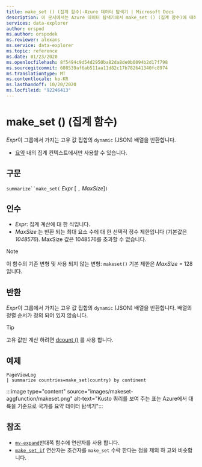 ```yaml
---
title: make_set () (집계 함수)-Azure 데이터 탐색기 | Microsoft Docs
description: 이 문서에서는 Azure 데이터 탐색기에서 make_set () (집계 함수)에 대해 설명 합니다.
services: data-explorer
author: orspod
ms.author: orspodek
ms.reviewer: alexans
ms.service: data-explorer
ms.topic: reference
ms.date: 01/23/2020
ms.openlocfilehash: 8f5494c9d54d2950ba82da8de0b0094b2d17f798
ms.sourcegitcommit: 608539af6ab511aa11d82c17b782641340fc8974
ms.translationtype: MT
ms.contentlocale: ko-KR
ms.lasthandoff: 10/20/2020
ms.locfileid: "92246413"
---
```

# <a name="make_set-aggregation-function"></a>make_set () (집계 함수)

*Expr*이 그룹에서 가지는 고유 값 집합의 `dynamic` (JSON) 배열을 반환합니다.

* [요약](summarizeoperator.md) 내의 집계 컨텍스트에서만 사용할 수 있습니다.

## <a name="syntax"></a>구문

`summarize``make_set(` *Expr* [ `,` *MaxSize*]`)`

## <a name="arguments"></a>인수

* *Expr*: 집계 계산에 대 한 식입니다.
* *MaxSize* 는 반환 되는 최대 요소 수에 대 한 선택적 정수 제한입니다 (기본값은 *1048576*). MaxSize 값은 1048576를 초과할 수 없습니다.

> [!NOTE]
> 이 함수의 기존 변형 및 사용 되지 않는 변형: `makeset()` 기본 제한은 *MaxSize* = 128입니다.

## <a name="returns"></a>반환

*Expr*이 그룹에서 가지는 고유 값 집합의 `dynamic` (JSON) 배열을 반환합니다.
배열의 정렬 순서가 정의 되어 있지 않습니다.

> [!TIP]
> 고유 값만 계산 하려면 [dcount ()](dcount-aggfunction.md) 를 사용 합니다.

## <a name="example"></a>예제

```kusto
PageViewLog 
| summarize countries=make_set(country) by continent
```

:::image type="content" source="images/makeset-aggfunction/makeset.png" alt-text="Kusto 쿼리를 보여 주는 표는 Azure에서 대륙을 기준으로 국가를 요약 데이터 탐색기":::

## <a name="see-also"></a>참조

* [`mv-expand`](./mvexpandoperator.md)반대쪽 함수에 연산자를 사용 합니다.
* [`make_set_if`](./makesetif-aggfunction.md) 연산자는 조건자를 `make_set` 수락 한다는 점을 제외 하 고와 비슷합니다.
